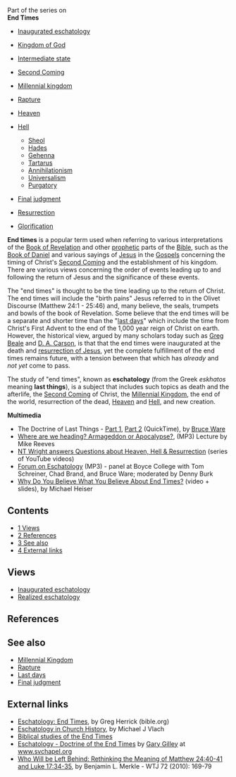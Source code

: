Part of the series on  
****End Times****
-   [Inaugurated eschatology](Inaugurated_eschatology "Inaugurated eschatology")
-   [Kingdom of God](Kingdom_of_God "Kingdom of God")
-   [Intermediate state](Intermediate_state "Intermediate state")
-   [Second Coming](Second_Coming "Second Coming")
-   [Millennial kingdom](Millennial_kingdom "Millennial kingdom")
-   [Rapture](Rapture "Rapture")
-   [Heaven](Heaven "Heaven")
-   [Hell](Hell "Hell")
    -   [Sheol](Sheol "Sheol")
    -   [Hades](Hades "Hades")
    -   [Gehenna](Gehenna "Gehenna")
    -   [Tartarus](Tartarus "Tartarus")
    -   [Annihilationism](Annihilationism "Annihilationism")
    -   [Universalism](Universalism "Universalism")
    -   [Purgatory](Purgatory "Purgatory")

-   [Final judgment](Final_judgment "Final judgment")
-   [Resurrection](Resurrection "Resurrection")
-   [Glorification](Glorification "Glorification")

**End times** is a popular term used when referring to various
interpretations of the
[Book of Revelation](Book_of_Revelation "Book of Revelation") and
other [prophetic](Prophecy "Prophecy") parts of the
[Bible](Bible "Bible"), such as the
[Book of Daniel](Book_of_Daniel "Book of Daniel") and various
sayings of [Jesus](Jesus "Jesus") in the
[Gospels](New_Testament#The_Gospels "New Testament") concerning the
timing of Christ's [Second Coming](Second_Coming "Second Coming")
and the establishment of his kingdom. There are various views
concerning the order of events leading up to and following the
return of Jesus and the significance of these events.

The "end times" is thought to be the time leading up to the return
of Christ. The end times will include the "birth pains" Jesus
referred to in the Olivet Discourse (Matthew 24:1 - 25:46) and,
many believe, the seals, trumpets and bowls of the book of
Revelation. Some believe that the end times will be a separate and
shorter time than the "[last days](Last_days "Last days")" which
include the time from Christ's First Advent to the end of the 1,000
year reign of Christ on earth. However, the historical view, argued
by many scholars today such as
[Greg Beale](Greg_Beale "Greg Beale") and
[D. A. Carson](D._A._Carson "D. A. Carson"), is that that the end
times were inaugurated at the death and
[resurrection of Jesus](Resurrection_of_Jesus "Resurrection of Jesus"),
yet the complete fulfillment of the end times remains future, with
a tension between that which has *already* and *not yet* come to
pass.

The study of "end times", known as **eschatology** (from the Greek
*eskhatos* meaning **last things**), is a subject that includes
such topics as death and the afterlife, the
[Second Coming](Second_Coming "Second Coming") of Christ, the
[Millennial Kingdom](Millennial_Kingdom "Millennial Kingdom"), the
end of the world, resurrection of the dead,
[Heaven](Heaven "Heaven") and [Hell](Hell "Hell"), and new
creation.


**Multimedia**

-   The Doctrine of Last Things -
    [Part 1](http://www.biblicaltraining.org/audio/TH504/theology_2_26_QT-high.mov),
    [Part 2](http://www.biblicaltraining.org/audio/TH504/theology_2_27_QT-high.mov)
    (QuickTime), by [Bruce Ware](Bruce_Ware "Bruce Ware")
-   [Where are we heading? Armageddon or Apocalypse?](http://theologynetwork.org/christian-beliefs/creation-and-new-creation/where-are-we-heading-armageddon-or-apocalypse.htm),
    (MP3) Lecture by Mike Reeves
-   [NT Wright answers Questions about Heaven, Hell & Resurrection](http://www.youtube.com/view_play_list?p=D966D6224EA97F83)
    (series of YouTube videos)
-   [Forum on Eschatology](http://www.boycecollege.com/2009/09/23/panel-tribulation-and-millennium-a-theology-forum-on-eschatology/)
    (MP3) - panel at Boyce College with Tom Schreiner, Chad Brand, and
    Bruce Ware; moderated by Denny Burk
-   [Why Do You Believe What You Believe About End Times?](http://www.gracebellingham.org/index.php?option=com_content&view=article&id=70&Itemid=41)
    (video + slides), by Michael Heiser

## Contents

-   [1 Views](#Views)
-   [2 References](#References)
-   [3 See also](#See_also)
-   [4 External links](#External_links)



## Views

-   [Inaugurated eschatology](Inaugurated_eschatology "Inaugurated eschatology")
-   [Realized eschatology](index.php?title=Realized_eschatology&action=edit&redlink=1 "Realized eschatology (page does not exist)")

## References



## See also

-   [Millennial Kingdom](Millennial_Kingdom "Millennial Kingdom")
-   [Rapture](Rapture "Rapture")
-   [Last days](Last_days "Last days")
-   [Final judgment](Final_judgment "Final judgment")

## External links

-   [Eschatology: End Times](http://www.bible.org/page.asp?page_id=732),
    by Greg Herrick (bible.org)
-   [Eschatology in Church History](http://www.theologicalstudies.citymax.com/page/page/1572935.htm),
    by Michael J Vlach
-   [Biblical studies of the End Times](http://www.lastdaysmystery.info)
-   [Eschatology - Doctrine of the End Times](http://www.svchapel.org/Assets/Docs/TheologyLessons/eschatology.pdf)
    by [Gary Gilley](Gary_Gilley "Gary Gilley") at www.svchapel.org
-   [Who Will be Left Behind: Rethinking the Meaning of Matthew 24:40-41 and Luke 17:34-35](http://www.michaelsheiser.com/TheNakedBible/Who%20will%20be%20Left%20Behind%20Rethinking%20Matt%2024%20WTJ.pdf),
    by Benjamin L. Merkle - WTJ 72 (2010): 169-79



